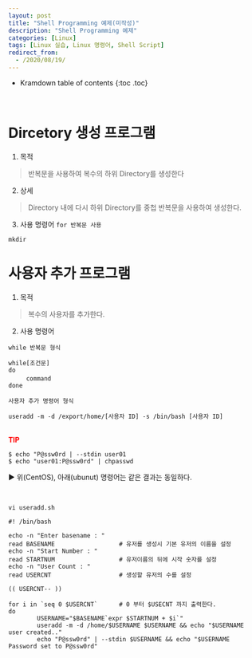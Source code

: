 ```yaml
---
layout: post
title: "Shell Programming 예제(미작성)"
description: "Shell Programming 예제"
categories: [Linux]
tags: [Linux 실습, Linux 명령어, Shell Script]
redirect_from:
  - /2020/08/19/
---
```


* Kramdown table of contents
{:toc .toc}


<br>

# Dircetory 생성 프로그램

1. 목적   
> 반복문을 사용하여 복수의 하위 Directory를 생성한다   
2. 상세
> Directory 내에 다시 하위 Directory를 중첩 반복문을 사용하여 생성한다.
3. 사용 명령어
` for 반복문 사용 `

` mkdir `



# 사용자 추가 프로그램
1. 목적
> 복수의 사용자를 추가한다.   
2. 사용 명령어

` while 반복문 형식 `
~~~
while[조건문]
do
　　　command
done
~~~

`사용자 추가 명령어 형식 `
~~~
useradd -m -d /export/home/[사용자 ID] -s /bin/bash [사용자 ID]
~~~

<br>
<b>
<span style="color:red">TIP</span>
</b>

~~~
$ echo "P@ssw0rd | --stdin user01
$ echo "user01:P@ssw0rd" | chpasswd   
~~~
▶ 위(CentOS), 아래(ubunut) 명령어는 같은 결과는 동일하다.

<br>

` vi useradd.sh `
~~~
#! /bin/bash

echo -n "Enter basename : "
read BASENAME                  # 유저를 생성시 기본 유저의 이름을 설정
echo -n "Start Number : "
read STARTNUM                  # 유저이름의 뒤에 시작 숫자를 설정
echo -n "User Count : "
read USERCNT                   # 생성할 유저의 수를 설정 

(( USERCNT-- ))

for i in `seq 0 $USERCNT`      # 0 부터 $USECNT 까지 출력한다.
do
        USERNAME="$BASENAME`expr $STARTNUM + $i`"
        useradd -m -d /home/$USERNAME $USERNAME && echo "$USERNAME user created.."
        echo "P@ssw0rd" | --stdin $USERNAME && echo "$USERNAME Password set to P@ssw0rd"
~~~